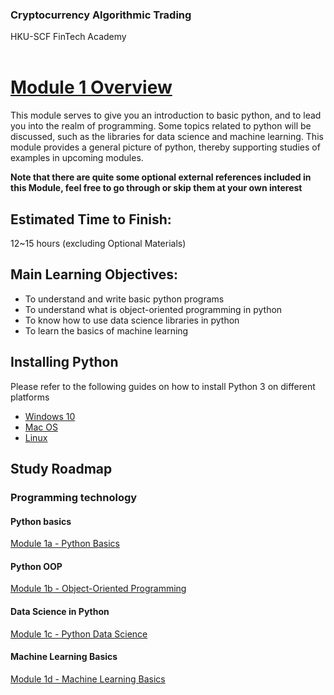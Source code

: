### Cryptocurrency Algorithmic Trading
HKU-SCF FinTech Academy
<br><br>

# <u>Module 1 Overview</u>  

This module serves to give you an introduction to basic python, and to lead you into the realm of programming. Some topics related to python will be discussed, such as the libraries for data science and machine learning. This module provides a general picture of python, thereby supporting studies of examples in upcoming modules.

**Note that there are quite some optional external references included in this Module, feel free to go through or skip them at your own interest**

## Estimated Time to Finish:
12~15 hours (excluding Optional Materials)

## Main Learning Objectives:
- To understand and write basic python programs
- To understand what is object-oriented programming in python
- To know how to use data science libraries in python
- To learn the basics of machine learning

## Installing Python
Please refer to the following guides on how to install Python 3 on different platforms
- [Windows 10](https://www.youtube.com/watch?v=uDbDIhR76H4)
- [Mac OS](https://www.youtube.com/watch?v=TgA4ObrowRg)
- [Linux](https://www.youtube.com/watch?v=5jrSYA_Ki00)

## Study Roadmap

### Programming technology

#### Python basics
[Module 1a - Python Basics](https://drive.google.com/file/d/1G8WNNzr-mWuwEmXRVIBHZgbGtXs-1hWH/view?usp=sharing)

#### Python OOP 
[Module 1b - Object-Oriented Programming](https://drive.google.com/file/d/1NgunXF6Zv3LElhb2bqhEyobSgtLXQ-Qk/view?usp=sharing)

#### Data Science in Python
[Module 1c - Python Data Science](./Module_1c_Python_Data_Science.ipynb)
#### Machine Learning Basics
[Module 1d - Machine Learning Basics](./Module_1d_Machine_Learning_Basics.ipynb)






